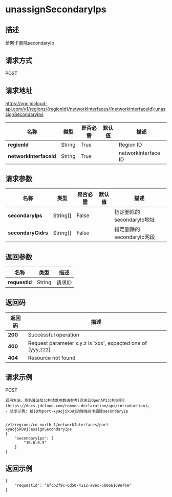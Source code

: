 # unassignSecondaryIps


## 描述
给网卡删除secondaryIp

## 请求方式
POST

## 请求地址
https://vpc.jdcloud-api.com/v1/regions/{regionId}/networkInterfaces/{networkInterfaceId}:unassignSecondaryIps

|名称|类型|是否必需|默认值|描述|
|---|---|---|---|---|
|**regionId**|String|True| |Region ID|
|**networkInterfaceId**|String|True| |networkInterface ID|

## 请求参数
|名称|类型|是否必需|默认值|描述|
|---|---|---|---|---|
|**secondaryIps**|String[]|False| |指定删除的secondaryIp地址|
|**secondaryCidrs**|String[]|False| |指定删除的secondaryIp网段|


## 返回参数
|名称|类型|描述|
|---|---|---|
|**requestId**|String|请求ID|


## 返回码
|返回码|描述|
|---|---|
|**200**|Successful operation|
|**400**|Request parameter x.y.z is 'xxx', expected one of [yyy,zzz]|
|**404**|Resource not found|

## 请求示例
POST
```
调用方法、签名算法及公共请求参数请参考[京东云OpenAPI公共说明](https://docs.jdcloud.com/common-declaration/api/introduction)。
- 请求示例: 给ID为port-xyaoj5k08j的弹性网卡删除secondaryIp


/v1/regions/cn-north-1/networkInterfaces/port-xyaoj5k08j:assignSecondaryIps
{
    "secondaryIps": [
        "10.0.0.5"
    ]
}

```

## 返回示例
```
{
    "requestId": "afcb2f9c-6d50-4112-a8ec-5b066169e7be"
}
```
